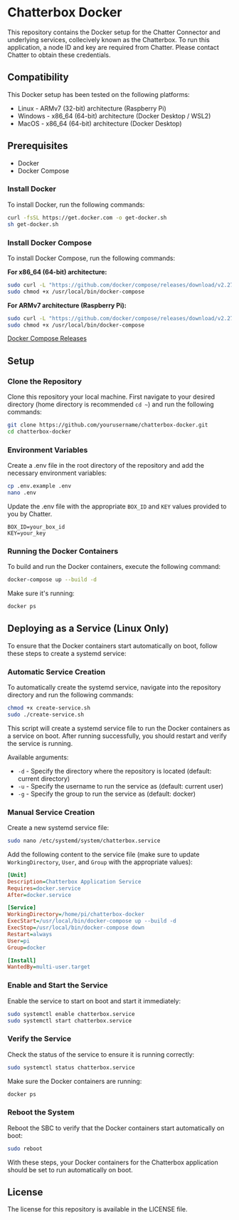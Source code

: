 # Chatterbox Docker
This repository contains the Docker setup for the Chatter Connector and underlying services, collecively known as the Chatterbox. To run this application, a node ID and key are required from Chatter. Please contact Chatter to obtain these credentials.

## Compatibility
This Docker setup has been tested on the following platforms:
- Linux - ARMv7 (32-bit) architecture (Raspberry Pi)
- Windows - x86_64 (64-bit) architecture (Docker Desktop / WSL2)
- MacOS - x86_64 (64-bit) architecture (Docker Desktop)

## Prerequisites
- Docker
- Docker Compose

### Install Docker
To install Docker, run the following commands:
```bash
curl -fsSL https://get.docker.com -o get-docker.sh
sh get-docker.sh
```

### Install Docker Compose
To install Docker Compose, run the following commands:

**For x86_64 (64-bit) architecture:**
```bash
sudo curl -L "https://github.com/docker/compose/releases/download/v2.27.0/docker-compose-linux-x86_64" -o /usr/local/bin/docker-compose
sudo chmod +x /usr/local/bin/docker-compose
```

**For ARMv7 architecture (Raspberry Pi):**
```bash
sudo curl -L "https://github.com/docker/compose/releases/download/v2.27.0/docker-compose-linux-armv7" -o /usr/local/bin/docker-compose
sudo chmod +x /usr/local/bin/docker-compose
```
[Docker Compose Releases](https://github.com/docker/compose/releases)

## Setup
### Clone the Repository
Clone this repository your local machine. First navigate to your desired directory (home directory is recommended `cd ~`) and run the following commands:
```bash
git clone https://github.com/yourusername/chatterbox-docker.git
cd chatterbox-docker
```

### Environment Variables
Create a .env file in the root directory of the repository and add the necessary environment variables:

```bash
cp .env.example .env
nano .env
```

Update the .env file with the appropriate `BOX_ID` and `KEY` values provided to you by Chatter.

```
BOX_ID=your_box_id
KEY=your_key
```

### Running the Docker Containers
To build and run the Docker containers, execute the following command:

```bash
docker-compose up --build -d
```

Make sure it's running:
    
```bash
docker ps
```

## Deploying as a Service (Linux Only)
To ensure that the Docker containers start automatically on boot, follow these steps to create a systemd service:

### Automatic Service Creation

To automatically create the systemd service, navigate into the repository directory and run the following commands:

```bash
chmod +x create-service.sh
sudo ./create-service.sh
```

This script will create a systemd service file to run the Docker containers as a service on boot. After running successfully, you should restart and verify the service is running.

Available arguments:
- `-d` - Specify the directory where the repository is located (default: current directory)
- `-u` - Specify the username to run the service as (default: current user)
- `-g` - Specify the group to run the service as (default: docker)

### Manual Service Creation
Create a new systemd service file:

```bash
sudo nano /etc/systemd/system/chatterbox.service
```
Add the following content to the service file (make sure to update `WorkingDirectory`, `User`, and `Group` with the appropriate values):

```ini
[Unit]
Description=Chatterbox Application Service
Requires=docker.service
After=docker.service

[Service]
WorkingDirectory=/home/pi/chatterbox-docker
ExecStart=/usr/local/bin/docker-compose up --build -d
ExecStop=/usr/local/bin/docker-compose down
Restart=always
User=pi
Group=docker

[Install]
WantedBy=multi-user.target
```

### Enable and Start the Service
Enable the service to start on boot and start it immediately:

```bash
sudo systemctl enable chatterbox.service
sudo systemctl start chatterbox.service
```

### Verify the Service
Check the status of the service to ensure it is running correctly:

```bash
sudo systemctl status chatterbox.service
```

Make sure the Docker containers are running:

```bash
docker ps
```

### Reboot the System
Reboot the SBC to verify that the Docker containers start automatically on boot:

```bash
sudo reboot
```

With these steps, your Docker containers for the Chatterbox application should be set to run automatically on boot.

## License
The license for this repository is available in the LICENSE file.